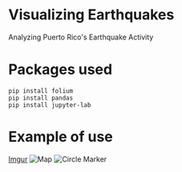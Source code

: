 # Visualizing Earthquakes
Analyzing Puerto Rico's Earthquake Activity


# Packages used
```
pip install folium
pip install pandas
pip install jupyter-lab
```

# Example of use
[Imgur](https://imgur.com/AYAyX6X)
![Map](https://imgur.com/ze3e7eA)
![Circle Marker](https://imgur.com/r74Mzya)
